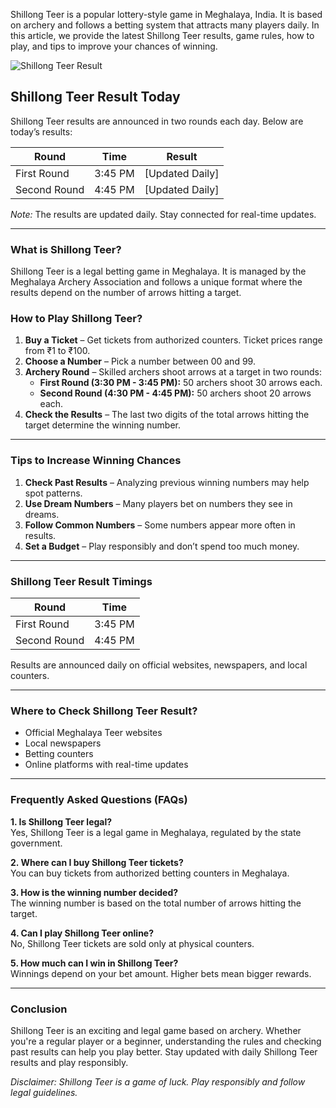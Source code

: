 Shillong Teer is a popular lottery-style game in Meghalaya, India. It is based on archery and follows a betting system that attracts many players daily. In this article, we provide the latest Shillong Teer results, game rules, how to play, and tips to improve your chances of winning.

![Shillong Teer Result](https://raw.githubusercontent.com/shillongteerresult/images/refs/heads/main/Shillong%20Teer%20Result.png)


## **Shillong Teer Result Today**

Shillong Teer results are announced in two rounds each day. Below are today’s results:

| Round | Time | Result |
|--------|-------|---------|
| First Round | 3:45 PM | [Updated Daily] |
| Second Round | 4:45 PM | [Updated Daily] |

*Note:* The results are updated daily. Stay connected for real-time updates.

---

### **What is Shillong Teer?**

Shillong Teer is a legal betting game in Meghalaya. It is managed by the Meghalaya Archery Association and follows a unique format where the results depend on the number of arrows hitting a target.

### **How to Play Shillong Teer?**

1. **Buy a Ticket** – Get tickets from authorized counters. Ticket prices range from ₹1 to ₹100.
2. **Choose a Number** – Pick a number between 00 and 99.
3. **Archery Round** – Skilled archers shoot arrows at a target in two rounds:
   - **First Round (3:30 PM - 3:45 PM):** 50 archers shoot 30 arrows each.
   - **Second Round (4:30 PM - 4:45 PM):** 50 archers shoot 20 arrows each.
4. **Check the Results** – The last two digits of the total arrows hitting the target determine the winning number.

---

### **Tips to Increase Winning Chances**

1. **Check Past Results** – Analyzing previous winning numbers may help spot patterns.
2. **Use Dream Numbers** – Many players bet on numbers they see in dreams.
3. **Follow Common Numbers** – Some numbers appear more often in results.
4. **Set a Budget** – Play responsibly and don’t spend too much money.

---

### **Shillong Teer Result Timings**

| Round | Time |
|--------|-------|
| First Round | 3:45 PM |
| Second Round | 4:45 PM |

Results are announced daily on official websites, newspapers, and local counters.

---

### **Where to Check Shillong Teer Result?**

- Official Meghalaya Teer websites
- Local newspapers
- Betting counters
- Online platforms with real-time updates

---

### **Frequently Asked Questions (FAQs)**

**1. Is Shillong Teer legal?**  
Yes, Shillong Teer is a legal game in Meghalaya, regulated by the state government.

**2. Where can I buy Shillong Teer tickets?**  
You can buy tickets from authorized betting counters in Meghalaya.

**3. How is the winning number decided?**  
The winning number is based on the total number of arrows hitting the target.

**4. Can I play Shillong Teer online?**  
No, Shillong Teer tickets are sold only at physical counters.

**5. How much can I win in Shillong Teer?**  
Winnings depend on your bet amount. Higher bets mean bigger rewards.

---

### **Conclusion**

Shillong Teer is an exciting and legal game based on archery. Whether you're a regular player or a beginner, understanding the rules and checking past results can help you play better. Stay updated with daily Shillong Teer results and play responsibly.

*Disclaimer: Shillong Teer is a game of luck. Play responsibly and follow legal guidelines.*

